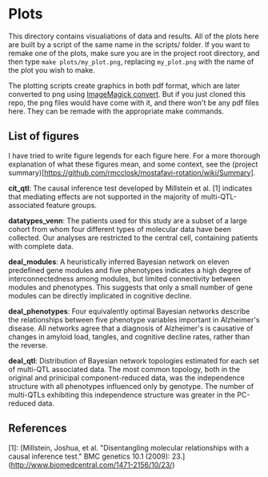 Plots
=====

This directory contains visualiations of data and results. All of the plots
here are built by a script of the same name in the scripts/ folder. If you want
to remake one of the plots, make sure you are in the project root directory,
and then type `make plots/my_plot.png`, replacing `my_plot.png` with the name
of the plot you wish to make.

The plotting scripts create graphics in both pdf format, which are later
converted to png using [ImageMagick
convert](http://www.imagemagick.org/script/convert.php). But if you just cloned
this repo, the png files would have come with it, and there won't be any pdf
files here. They can be remade with the appropriate make commands.

List of figures
---------------

I have tried to write figure legends for each figure here. For a more thorough
explanation of what these figures mean, and some context, see the (project
summary)[https://github.com/rmcclosk/mostafavi-rotation/wiki/Summary].

__cit_qtl__: The causal inference test developed by Millstein et al. [1]
indicates that mediating effects are not supported in the majority of
multi-QTL-associated feature groups.

__datatypes_venn__: The patients used for this study are a subset of a large
cohort from whom four different types of molecular data have been collected.
Our analyses are restricted to the central cell, containing patients with
complete data.

__deal_modules__: A heuristically inferred Bayesian network on eleven
predefined gene modules and five phenotypes indicates a high degree of
interconnectedness among modules, but limited connectivity between modules and
phenotypes. This suggests that only a small number of gene modules can be
directly implicated in cognitive decline.

__deal_phenotypes__: Four equivalently optimal Bayesian networks describe the
relationships between five phenotype variables important in Alzheimer's
disease. All networks agree that a diagnosis of Alzheimer's is causative of
changes in amyloid load, tangles, and cognitive decline rates, rather than the
reverse.

__deal_qtl__: Distribution of Bayesian network topologies estimated for each
set of multi-QTL associated data. The most common topology, both in the
original and prinicipal component-reduced data, was the independence structure
with all phenotypes influenced only by genotype. The number of multi-QTLs
exhibiting this independence structure was greater in the PC-reduced data.

References
----------

[1]: [Millstein, Joshua, et al. "Disentangling molecular relationships with a
causal inference test." BMC genetics 10.1 (2009): 23.]
(http://www.biomedcentral.com/1471-2156/10/23/)
